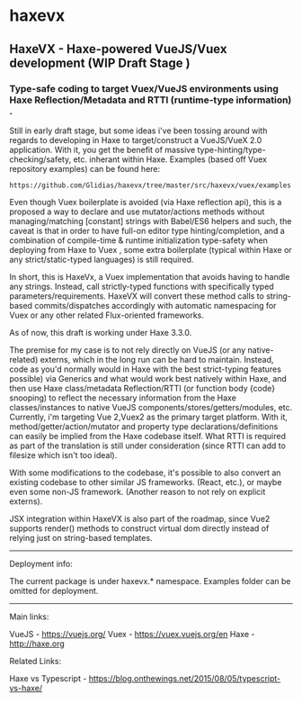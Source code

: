 # haxevx

## HaxeVX - Haxe-powered VueJS/Vuex development (WIP Draft Stage ) 

### Type-safe coding to target Vuex/VueJS environments using Haxe Reflection/Metadata and RTTI (runtime-type information) .

Still in early draft stage, but some ideas i've been tossing around with regards to developing in Haxe to target/construct a VueJS/VueX 2.0 application. With it, you get the benefit of massive type-hinting/type-checking/safety, etc. inherant within Haxe. Examples (based off Vuex repository examples) can be found here:
	
	https://github.com/Glidias/haxevx/tree/master/src/haxevx/vuex/examples

Even though Vuex boilerplate is avoided (via Haxe reflection api), this is a proposed a way to declare and use mutator/actions methods without managing/matching [constant] strings with Babel/ES6 helpers and such, the caveat is that in order to have full-on editor type hinting/completion, and a combination of compile-time & runtime initialization type-safety when deploying from Haxe to Vuex , some extra boilerplate (typical within Haxe or any strict/static-typed languages) is still required.

In short, this is HaxeVx, a Vuex implementation that avoids having to handle any strings. Instead, call strictly-typed functions with specifically typed parameters/requirements. HaxeVX will convert these method calls to string-based commits/dispatches accordingly with automatic namespacing for Vuex or any other related Flux-oriented frameworks.

As of now, this draft is working under Haxe 3.3.0.

The premise for my case is to not rely directly on VueJS (or any native-related) externs, which in the long run can be hard to maintain. Instead, code as you'd normally would in Haxe with the best strict-typing features possible) via Generics and what would work best natively within Haxe, and then use Haxe class/metadata Reflection/RTTI (or function body {code} snooping) to reflect the necessary information from the Haxe classes/instances to native VueJS components/stores/getters/modules, etc. Currently, i'm targeting Vue 2,Vuex2 as the primary target platform. With it, method/getter/action/mutator and property type declarations/definitions can easily be implied from the Haxe codebase itself. What RTTI is required as part of the translation is still under consideration (since RTTI can add to filesize which isn't too ideal).

With some modifications to the codebase, it's possible to also convert an existing codebase to other similar JS frameworks. (React, etc.), or maybe even some non-JS framework. (Another reason to not rely on explicit externs).

JSX integration within HaxeVX is also part of the roadmap, since Vue2 supports render() methods to construct virtual dom directly instead of relying just on string-based templates.

_____

Deployment info:
	
The current package is under haxevx.* namespace. Examples folder can be omitted for deployment.

_____

Main links:

VueJS - https://vuejs.org/
Vuex - https://vuex.vuejs.org/en
Haxe - http://haxe.org
	
Related Links:
	
Haxe vs Typescript -  https://blog.onthewings.net/2015/08/05/typescript-vs-haxe/

